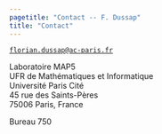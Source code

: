 ```yaml
---
pagetitle: "Contact -- F. Dussap"
title: "Contact"
---
```



[`florian.dussap@ac-paris.fr`](mailto:florian.dussap@ac-paris.fr)

Laboratoire MAP5\
UFR de Mathématiques et Informatique\
Université Paris Cité\
45 rue des Saints-Pères\
75006 Paris, France

Bureau 750
